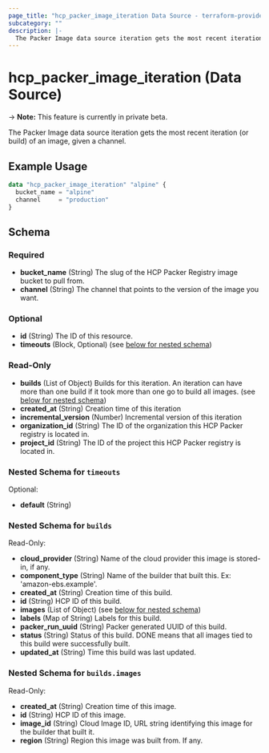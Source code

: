 ```yaml
---
page_title: "hcp_packer_image_iteration Data Source - terraform-provider-hcp"
subcategory: ""
description: |-
  The Packer Image data source iteration gets the most recent iteration (or build) of an image, given a channel.
---
```


# hcp_packer_image_iteration (Data Source)

-> **Note:** This feature is currently in private beta.

The Packer Image data source iteration gets the most recent iteration (or build) of an image, given a channel.

## Example Usage

```terraform
data "hcp_packer_image_iteration" "alpine" {
  bucket_name = "alpine"
  channel     = "production"
}
```

## Schema

### Required

- **bucket_name** (String) The slug of the HCP Packer Registry image bucket to pull from.
- **channel** (String) The channel that points to the version of the image you want.

### Optional

- **id** (String) The ID of this resource.
- **timeouts** (Block, Optional) (see [below for nested schema](#nestedblock--timeouts))

### Read-Only

- **builds** (List of Object) Builds for this iteration. An iteration can have more than one build if it took more than one go to build all images. (see [below for nested schema](#nestedatt--builds))
- **created_at** (String) Creation time of this iteration
- **incremental_version** (Number) Incremental version of this iteration
- **organization_id** (String) The ID of the organization this HCP Packer registry is located in.
- **project_id** (String) The ID of the project this HCP Packer registry is located in.

<a id="nestedblock--timeouts"></a>
### Nested Schema for `timeouts`

Optional:

- **default** (String)


<a id="nestedatt--builds"></a>
### Nested Schema for `builds`

Read-Only:

- **cloud_provider** (String) Name of the cloud provider this image is stored-in, if any.
- **component_type** (String) Name of the builder that built this. Ex: 'amazon-ebs.example'.
- **created_at** (String) Creation time of this build.
- **id** (String) HCP ID of this build.
- **images** (List of Object) (see [below for nested schema](#nestedobjatt--builds--images))
- **labels** (Map of String) Labels for this build.
- **packer_run_uuid** (String) Packer generated UUID of this build.
- **status** (String) Status of this build. DONE means that all images tied to this build were successfully built.
- **updated_at** (String) Time this build was last updated.

<a id="nestedobjatt--builds--images"></a>
### Nested Schema for `builds.images`

Read-Only:

- **created_at** (String) Creation time of this image.
- **id** (String) HCP ID of this image.
- **image_id** (String) Cloud Image ID, URL string identifying this image for the builder that built it.
- **region** (String) Region this image was built from. If any.